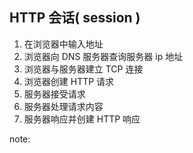 ##  HTTP 会话( session )

1. 在浏览器中输入地址
2. 浏览器向 DNS 服务器查询服务器 ip 地址
3. 浏览器与服务器建立 TCP 连接
4. 浏览器创建 HTTP 请求
5. 服务器接受请求
6. 服务器处理请求内容
7. 服务器响应并创建 HTTP 响应

note:

